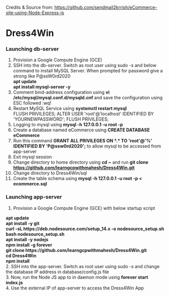 Credits & Source from: https://github.com/sendmail2krrish/eCommerce-site-using-Node-Express-js

# Dress4Win

### Launching db-server
1. Provision a Google Compute Engine (GCE) <br/>
2. SSH into the db-server. Switch as root user using sudo -s and below command to install MySQL Server. When prompted for password give a strong like P@ssW0rd2020 <br/>
<b>apt update</b> <br/>
<b>apt install mysql-server -y</b> <br/>
3. Comment bind-address configuration using <b> vi /etc/mysql/mysql.conf.d/mysqld.cnf </b> and save the configuration using ESC followed :wq! <br/>
4. Restart MySQL Service using <b>systemctl restart mysql</b> <br/>
FLUSH PRIVILEGES;
ALTER USER 'root'@'localhost' IDENTIFIED BY 'YOURNEWPASSWORD';
FLUSH PRIVILEGES;
5. Logging to mysql using <b>mysql -h 127.0.0.1 -u root -p</b>  <br/>
6. Create a database named eCommerce using <b>CREATE DATABASE eCommerce </b> <br/>
7. Run this command <b> GRANT ALL PRIVILEGES ON \*.\* TO 'root'@'%' IDENTIFIED BY 'P@ssw0rd2020';</b> to allow mysql to be accessed from app-server <br/>
7. Exit mysql session <br/>
8. Change directory to home directory using <b>cd ~</b> and run <b> git clone https://github.com/learngcpwithmahesh/Dress4Win.git </b>  <br/>
9. Change directory to Dress4Win/sql <br/>
10. Create the table schema using <b> mysql -h 127.0.0.1 -u root -p < ecommerce.sql </b> <br/>
 
### Launching app-server
1. Provision a Google Compute Engine (GCE) with below startup script <br/>
<b>
apt update <br/>
apt install -y git <br/>
curl -sL https://deb.nodesource.com/setup_14.x -o nodesource_setup.sh <br/>
bash nodesource_setup.sh <br/>
apt install -y nodejs <br/>
npm install -g forever <br/>
git clone https://github.com/learngcpwithmahesh/Dress4Win.git <br/>
cd Dress4Win <br/>
npm install <br/>
</b>
2. SSH into the app-server. Switch as root user using sudo -s and change the database IP address in database/config.js file <br/>
3. Now, run the Node JS app to in daemon mode using <b>forever start index.js </b> <br/>
4. Use the external IP of app-server to access the Dress4Win App <br/>
